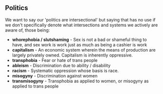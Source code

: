 ## Politics

We want to say our 'politics are intersectional' but saying that has no use if we don't specifically denote what intersections and systems we actively are aware of, those being:

* **whorephobia / slutshaming** - Sex is not a bad or shameful thing to have, and sex work is work just as much as being a cashier is work
* **capitalism** - An economic system wherein the means of production are largely privately owned. Capitalism is inherently oppressive.
* **transphobia** - Fear or hate of trans people
* **ableism** - Discrimination due to ability / disability
* **racism** - Systematic oppression whose basis is race.
* **misogyny** - Discrimination against women
* **transmisogyny** - Transphobia as applied to women, or misogyny as applied to trans people